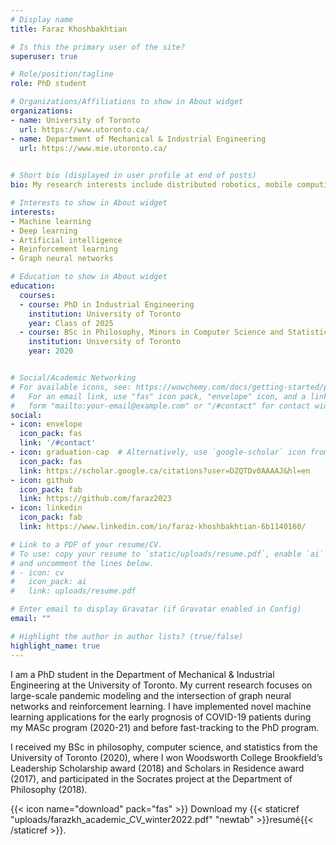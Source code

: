 ```yaml
---
# Display name
title: Faraz Khoshbakhtian

# Is this the primary user of the site?
superuser: true

# Role/position/tagline
role: PhD student

# Organizations/Affiliations to show in About widget
organizations:
- name: University of Toronto 
  url: https://www.utoronto.ca/
- name: Department of Mechanical & Industrial Engineering
  url: https://www.mie.utoronto.ca/
  

# Short bio (displayed in user profile at end of posts)
bio: My research interests include distributed robotics, mobile computing and programmable matter.

# Interests to show in About widget
interests:
- Machine learning
- Deep learning
- Artificial intelligence
- Reinforcement learning
- Graph neural networks

# Education to show in About widget
education:
  courses:
  - course: PhD in Industrial Engineering
    institution: University of Toronto
    year: Class of 2025
  - course: BSc in Philosophy, Minors in Computer Science and Statistics
    institution: University of Toronto
    year: 2020


# Social/Academic Networking
# For available icons, see: https://wowchemy.com/docs/getting-started/page-builder/#icons
#   For an email link, use "fas" icon pack, "envelope" icon, and a link in the
#   form "mailto:your-email@example.com" or "/#contact" for contact widget.
social:
- icon: envelope
  icon_pack: fas
  link: '/#contact'
- icon: graduation-cap  # Alternatively, use `google-scholar` icon from `ai` icon pack
  icon_pack: fas
  link: https://scholar.google.ca/citations?user=DZQTDv0AAAAJ&hl=en
- icon: github
  icon_pack: fab
  link: https://github.com/faraz2023
- icon: linkedin
  icon_pack: fab
  link: https://www.linkedin.com/in/faraz-khoshbakhtian-6b1140160/

# Link to a PDF of your resume/CV.
# To use: copy your resume to `static/uploads/resume.pdf`, enable `ai` icons in `params.toml`, 
# and uncomment the lines below.
# - icon: cv
#   icon_pack: ai
#   link: uploads/resume.pdf

# Enter email to display Gravatar (if Gravatar enabled in Config)
email: ""

# Highlight the author in author lists? (true/false)
highlight_name: true
---
```


I am a PhD student in the Department of Mechanical & Industrial Engineering at the University of Toronto. My current research focuses on large-scale pandemic modeling and the intersection of graph neural networks and reinforcement learning. I have implemented novel machine learning applications for the early prognosis of COVID-19 patients during my MASc program (2020-21) and before fast-tracking to the PhD program.

I received my BSc in philosophy, computer science, and statistics from the University of Toronto (2020), where I won Woodsworth College Brookfield’s Leadership Scholarship award (2018) and Scholars in Residence award (2017), and participated in the Socrates project at the Department of Philosophy (2018).

{{< icon name="download" pack="fas" >}} Download my {{< staticref "uploads/farazkh_academic_CV_winter2022.pdf" "newtab" >}}resumé{{< /staticref >}}.
